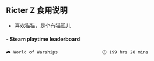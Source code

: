 ## Ricter Z 食用说明
- 喜欢猫猫，是个冇猫孤儿

<!-- steam-box start -->
#### - Steam playtime leaderboard
```text
🎮 World of Warships                 🕘 199 hrs 28 mins
```
<!-- Powered by https://github.com/YouEclipse/steam-box . -->
<!-- steam-box end -->
